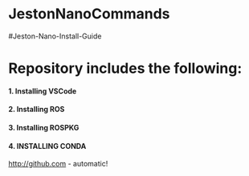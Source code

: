 # JestonNanoCommands
#Jeston-Nano-Install-Guide


# Repository includes the following:

####	1. Installing VSCode

####	2. Installing ROS 

####	3. Installing ROSPKG

####	4. INSTALLING CONDA

http://github.com - automatic!

